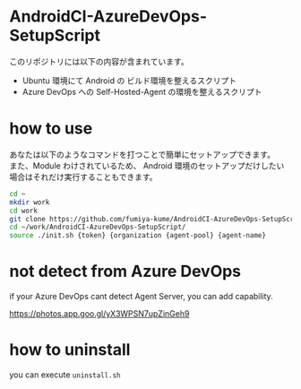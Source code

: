 # AndroidCI-AzureDevOps-SetupScript

このリポジトリには以下の内容が含まれています。

- Ubuntu 環境にて Android の ビルド環境を整えるスクリプト
- Azure DevOps への Self-Hosted-Agent の環境を整えるスクリプト

# how to use

あなたは以下のようなコマンドを打つことで簡単にセットアップできます。   
また、Module わけされているため、 Android 環境のセットアップだけしたい場合はそれだけ実行することもできます。

```sh
cd ~
mkdir work
cd work
git clone https://github.com/fumiya-kume/AndroidCI-AzureDevOps-SetupScript.git
cd ~/work/AndroidCI-AzureDevOps-SetupScript/
source ./init.sh {token} {organization {agent-pool} {agent-name}
```

# not detect from Azure DevOps 

if your Azure DevOps cant detect Agent Server,
you can add capability.

https://photos.app.goo.gl/yX3WPSN7upZinGeh9

# how to uninstall 

you can execute ``uninstall.sh``


